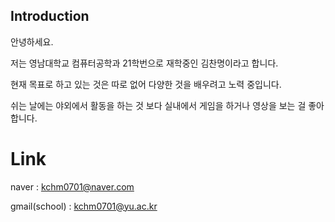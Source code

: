 ## Introduction
안녕하세요.  

저는 영남대학교 컴퓨터공학과 21학번으로 재학중인 김찬명이라고 합니다.  

현재 목표로 하고 있는 것은 따로 없어 다양한 것을 배우려고 노력 중입니다.  

쉬는 날에는 야외에서 활동을 하는 것 보다 실내에서 게임을 하거나 영상을 보는 걸 좋아합니다.  

# Link

naver : kchm0701@naver.com

gmail(school) : kchm0701@yu.ac.kr
